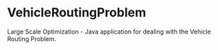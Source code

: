 # VehicleRoutingProblem
Large Scale Optimization - Java application for dealing with the Vehicle Routing Problem.
